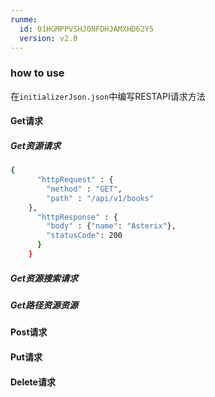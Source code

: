 ```yaml
---
runme:
  id: 01HGMPPVSHJ0NFDHJAMXHD62Y5
  version: v2.0
---
```


### how to use

在`initializerJson.json`中编写RESTAPI请求方法

#### Get请求
##### Get资源请求
```bash
{
      "httpRequest" : {
        "method" : "GET",
        "path" : "/api/v1/books"
    },
      "httpResponse" : {
        "body" : {"name": "Asterix"},
        "statusCode": 200
      }
    }
```
##### Get资源搜索请求
##### Get路径资源资源
#### Post请求
#### Put请求
#### Delete请求
